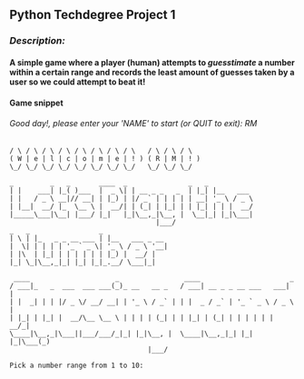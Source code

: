 ## Python Techdegree Project 1
### _Description:_
#### A simple game where a player (human) attempts to *guesstimate* a number within a certain range and records the least amount of guesses taken by a user so we could attempt to beat it!

#### Game snippet
###### Good day!, please enter your 'NAME' to start (or QUIT to exit): RM
 ``` _   _   _   _   _   _   _   _     _   _   _
 / \ / \ / \ / \ / \ / \ / \ / \   / \ / \ / \
( W | e | l | c | o | m | e | ! ) ( R | M | ! )
 \_/ \_/ \_/ \_/ \_/ \_/ \_/ \_/   \_/ \_/ \_/

 _         _   _       ____  _               _   _
| |    ___| |_( )___  |  _ \| | __ _ _   _  | |_| |__   ___
| |   / _ \ __|// __| | |_) | |/ _` | | | | | __| '_ \ / _ \
| |__|  __/ |_  \__ \ |  __/| | (_| | |_| | | |_| | | |  __/
|_____\___|\__| |___/ |_|   |_|\__,_|\__, |  \__|_| |_|\___|
                                     |___/
 _   _                 _
| \ | |_   _ _ __ ___ | |__   ___ _ __
|  \| | | | | '_ ` _ \| '_ \ / _ \ '__|
| |\  | |_| | | | | | | |_) |  __/ |
|_| \_|\__,_|_| |_| |_|_.__/ \___|_|

  ____                     _                ____                      _
 / ___|_   _  ___  ___ ___(_)_ __   __ _   / ___| __ _ _ __ ___   ___| |
| |  _| | | |/ _ \/ __/ __| | '_ \ / _` | | |  _ / _` | '_ ` _ \ / _ \ |
| |_| | |_| |  __/\__ \__ \ | | | | (_| | | |_| | (_| | | | | | |  __/_|
 \____|\__,_|\___||___/___/_|_| |_|\__, |  \____|\__,_|_| |_| |_|\___(_)
                                   |___/

Pick a number range from 1 to 10:
